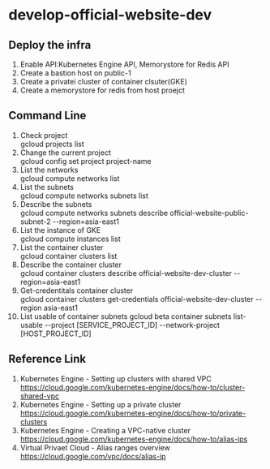 # develop-official-website-dev
## Deploy the infra
1. Enable API:Kubernetes Engine API, Memorystore for Redis API<br />
2. Create a bastion host on public-1<br />
3. Create a privatei cluster of container clsuter(GKE)<br />
4. Create a memorystore for redis from host proejct<br />

## Command Line
1. Check project<br />
gcloud projects list<br />
2. Change the current project<br />
gcloud config set project project-name<br />
3. List the networks<br />
gcloud compute networks list<br />
4. List the subnets<br />
gcloud compute networks subnets list<br />
5. Describe the subnets<br />
gcloud compute networks subnets describe official-website-public-subnet-2 --region=asia-east1<br />
6. List the instance of GKE<br />
gcloud compute instances list<br />
7. List the container cluster<br /> 
gcloud container clusters list<br />
8. Describe the container cluster<br />
gcloud container clusters describe official-website-dev-cluster --region=asia-east1<br />
9. Get-credentitals container cluster<br />
gcloud container clusters get-credentials official-website-dev-cluster --region asia-east1
10. List usable of container subnets
gcloud beta container subnets list-usable --project [SERVICE_PROJECT_ID] --network-project [HOST_PROJECT_ID]

## Reference Link
1. Kubernetes Engine - Setting up clusters with shared VPC<br />
https://cloud.google.com/kubernetes-engine/docs/how-to/cluster-shared-vpc<br />
2. Kubernetes Engine - Setting up a private cluster<br />
https://cloud.google.com/kubernetes-engine/docs/how-to/private-clusters<br />
3. Kubernetes Engine - Creating a VPC-native cluster<br />
https://cloud.google.com/kubernetes-engine/docs/how-to/alias-ips<br />
4. Virtual Privaet Cloud - Alias ranges overview<br />
https://cloud.google.com/vpc/docs/alias-ip<br />
